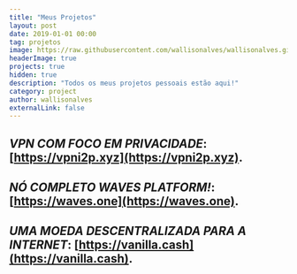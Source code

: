 ```yaml
---
title: "Meus Projetos"
layout: post
date: 2019-01-01 00:00
tag: projetos
image: https://raw.githubusercontent.com/wallisonalves/wallisonalves.github.io/master/assets/images/projetos.png
headerImage: true
projects: true
hidden: true
description: "Todos os meus projetos pessoais estão aqui!"
category: project
author: wallisonalves
externalLink: false
---
```


## _VPN COM FOCO EM PRIVACIDADE_: [https://vpni2p.xyz](https://vpni2p.xyz).
## _NÓ COMPLETO WAVES PLATFORM!_: [https://waves.one](https://waves.one).
## _UMA MOEDA DESCENTRALIZADA PARA A INTERNET_: [https://vanilla.cash](https://vanilla.cash).
